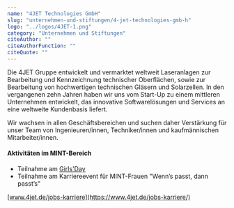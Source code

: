 ```yaml
---
name: "4JET Technologies GmbH"
slug: "unternehmen-und-stiftungen/4-jet-technologies-gmb-h"
logo: "../logos/4JET-1.png"
category: "Unternehmen und Stiftungen"
citeAuthor: ""
citeAuthorFunction: ""
citeQuote: ""
---
```


Die 4JET Gruppe entwickelt und vermarktet weltweit Laseranlagen zur Bearbeitung und Kennzeichnung technischer Oberflächen, sowie zur Bearbeitung von hochwertigen technischen Gläsern und Solarzellen. In den vergangenen zehn Jahren haben wir uns vom Start-Up zu einem mittleren Unternehmen entwickelt, das innovative Softwarelösungen und Services an eine weltweite Kundenbasis liefert.

Wir wachsen in allen Geschäftsbereichen und suchen daher Verstärkung für unser Team von Ingenieuren/innen, Techniker/innen und kaufmännischen Mitarbeiter/innen.

#### Aktivitäten im MINT-Bereich

- Teilnahme am [Girls'Day](https://www.girls-day.de/)
- Teilnahme am Karriereevent für MINT-Frauen "Wenn’s passt, dann passt’s"

[www.4jet.de/jobs-karriere](https://www.4jet.de/jobs-karriere/)
